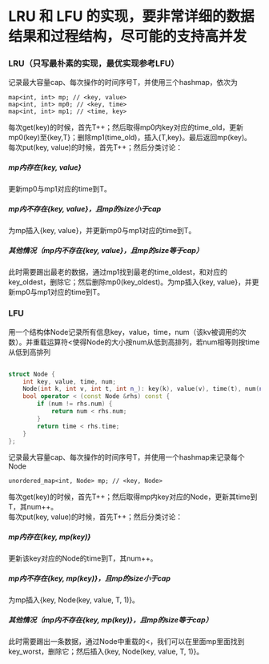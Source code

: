 # LRU 和 LFU 的实现，要非常详细的数据结果和过程结构，尽可能的支持高并发

### LRU（只写最朴素的实现，最优实现参考LFU）

记录最大容量cap、每次操作的时间序号T，并使用三个hashmap，依次为

    map<int, int> mp; // <key, value>
    map<int, int> mp0; // <key, time>
    map<int, int> mp1; // <time, key>
    
每次get(key)的时候，首先T++；然后取得mp0内key对应的time_old，更新mp0(key)至{key,T}；删除mp1(time_old)，插入{T,key}。最后返回mp(key)。  
每次put(key, value)的时候，首先T++；然后分类讨论：

##### mp内存在{key, value}

更新mp0与mp1对应的time到T。

##### mp内不存在{key, value}，且mp的size小于cap

为mp插入{key, value}，并更新mp0与mp1对应的time到T。

##### 其他情况（mp内不存在{key, value}，且mp的size等于cap）

此时需要踢出最老的数据，通过mp1找到最老的time_oldest，和对应的key_oldest，删除它；然后删除mp0(key_oldest)。为mp插入{key, value}，并更新mp0与mp1对应的time到T。

### LFU

用一个结构体Node记录所有信息key，value，time，num（该kv被调用的次数）。并重载运算符<使得Node的大小按num从低到高排列，若num相等则按time从低到高排列

```c++

struct Node {
    int key, value, time, num;
    Node(int k, int v, int t, int n_): key(k), value(v), time(t), num(n_) {}
    bool operator < (const Node &rhs) const {
        if (num != rhs.num) {
            return num < rhs.num;
        }
        return time < rhs.time;
    }
};

```

记录最大容量cap、每次操作的时间序号T，并使用一个hashmap来记录每个Node

    unordered_map<int, Node> mp; // <key, Node>

每次get(key)的时候，首先T++；然后取得mp内key对应的Node，更新其time到T，其num++。  
每次put(key, value)的时候，首先T++；然后分类讨论：

##### mp内存在{key, mp(key)}

更新该key对应的Node的time到T，其num++。

##### mp内不存在{key, mp(key)}，且mp的size小于cap

为mp插入{key, Node(key, value, T, 1)}。

##### 其他情况（mp内不存在{key, mp(key)}，且mp的size等于cap）

此时需要踢出一条数据，通过Node中重载的<，我们可以在里面mp里面找到key_worst，删除它；然后插入{key, Node(key, value, T, 1)}。


